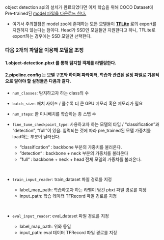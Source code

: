 object detection api의 설치가 완료되었다면 이제 학습을 위해 COCO Dataset에 Pre-trained된 [model 파일을 다운로드 한다.](https://github.com/tensorflow/models/blob/master/research/object_detection/g3doc/tf2_detection_zoo.md)

* 여기서 주의할점은 model zoo에 존재하는 모든 모델들이 **[TFLite](https://www.tensorflow.org/lite/guide?hl=ko)** 로의 export를 지원하지 않는다는 점이다. Head가 SSD인 모델들만 지원한다고 하니, TFLite로 export하는 경우에는 SSD 모델만 선택한다.

### 다음 2개의 파일을 이용해 모델을 조정

#### 1.object-detection.pbxt 를 통해 탐지할 객체를 라벨링한다.

#### 2.pipeline.config 는 모델 구조와 하이퍼 파라미터, 학습과 관련된 설정 파일로 기본적으로 알아야 할 설정들은 다음과 같다.
* `num_classes`: 탐지하고자 하는 class의 수
* `batch_size`: 배치 사이즈 / 클수록 더 큰 GPU 메모리 혹은 메모리가 필요
* `num_steps`: 한 미니배치를 학습하는 총 스텝 수
* `fine_tune_checkpoint_type`: 사용하고자 하는 모델의 타입 / “classification”과 “detection”, “full”이 있음. 입력되는 것에 따라 pre_trained된 모델 가중치를 load하는 부분이 달라진다.
			  
  - “classification“ : backbone 부분의 가중치를 불러온다.			  
  - ”detection“ : backbone + neck 부분의 가중치를 불러온다			  
  -  ”full“ : backbone + neck + head 전체 모델의 가중치를 불러온다.
<br>

* `train_input_reader`: train_dataset 파일 경로를 지정

  - label_map_path: 학습하고자 하는 라벨이 담긴 pbxt 파일 경로를 지정
  - input_path: 학습 데이터 TFRecord 파일 경로를 지정
<br>

* `eval_input_reader`: eval_dataset 파일 경로를 지정

  - label_map_path: 위와 동일
  - input_path: eval 데이터 TFRecord 파일 경로를 지정
<br>



